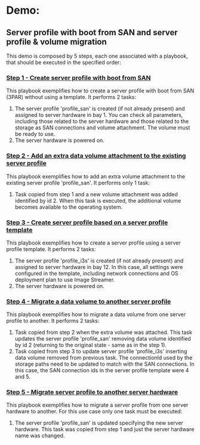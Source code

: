 # Demo:
## Server profile with boot from SAN and server profile & volume migration

This demo is composed by 5 steps, each one associated with a playbook, that should be executed in the specified order: 

###  [Step 1 - Create server profile with boot from SAN](step_1_create_server_profile_boot_from_SAN.yml)
This playbook exemplifies how to create a server profile with boot from SAN (3PAR) without using a template. It performs 2 tasks:
1. The server profile 'profile_san' is created (if not already present) and assigned to server hardware in bay 1. You can check all parameters, including those related to the server hardware and those related to the storage as SAN connections and volume attachment. The volume must be ready to use. 
2. The server hardware is powered on.

### [Step 2 - Add an extra data volume attachment to the existing server profile](step_2_based_on_server_profile_boot_from_SAN_add_another_volume.yml)
This playbook exemplifies how to add an extra volume attachment to the existing server profile 'profile_san'. It performs only 1 task:
1. Task copied from step 1 and a new volume attachment was added identified by id 2. When this task is executed, the additional volume becomes available to the operating system.

### [Step 3 - Create server profile based on a server profile template](step_3_create_server_profile_from_template.yml)
This playbook exemplifies how to create a server profile using a server profile template. It performs 2 tasks:
1. The server profile 'profile_i3s' is created (if not already present) and assigned to server hardware in bay 12. In this case, all settings were configured in the template, including network connections and OS deployment plan to use Image Streamer. 
2. The server hardware is powered on.

### [Step 4 - Migrate a data volume to another server profile](step_4_migrate_data_volume.yml)
This playbook exemplifies how to migrate a data volume from one server profile to another. It performs 2 tasks:
1. Task copied from step 2 when the extra volume was attached. This task updates the server profile 'profile_san' removing data volume identified by id 2 (returning to the original state - same as in the step 1).
2. Task copied from step 3 to update server profile 'profile_i3s' inserting data volume removed from previous task. The connectionId used by the storage paths need to be updated to match with the SAN connections. In this case, the SAN connection ids in the server profile template were 4 and 5. 

### [Step 5 - Migrate server profile to another server hardware](step_5_migrate_server_profile.yml)
This playbook exemplifies how to migrate a server profile from one server hardware to another. For this use case only one task must be executed:
1. The server profile 'profile_san' is updated specifying the new server hardware. This task was copied from step 1 and just the server hardware name was changed. 
 
